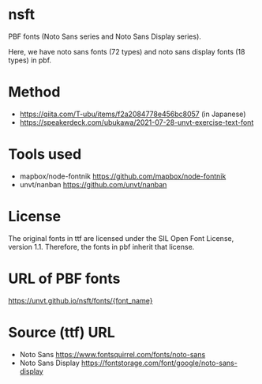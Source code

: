 # nsft
PBF fonts (Noto Sans series and Noto Sans Display series).

Here, we have noto sans fonts (72 types) and noto sans display fonts (18 types) in pbf.

# Method
- https://qiita.com/T-ubu/items/f2a2084778e456bc8057 (in Japanese)
- https://speakerdeck.com/ubukawa/2021-07-28-unvt-exercise-text-font

# Tools used
- mapbox/node-fontnik https://github.com/mapbox/node-fontnik
- unvt/nanban https://github.com/unvt/nanban

# License
The original fonts in ttf are licensed under the SIL Open Font License, version 1.1.
Therefore, the fonts in pbf inherit that license.

# URL of PBF fonts
https://unvt.github.io/nsft/fonts/{font_name}

# Source (ttf) URL
- Noto Sans https://www.fontsquirrel.com/fonts/noto-sans
- Noto Sans Display https://fontstorage.com/font/google/noto-sans-display



